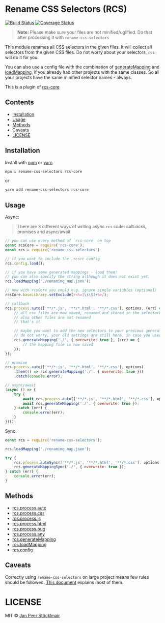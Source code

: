 # Rename CSS Selectors (RCS)

[![Build Status](https://travis-ci.org/JPeer264/node-rename-css-selectors.svg?branch=master)](https://travis-ci.org/JPeer264/node-rename-css-selectors)
[![Coverage Status](https://coveralls.io/repos/github/JPeer264/node-rename-css-selectors/badge.svg?branch=master)](https://coveralls.io/github/JPeer264/node-rename-css-selectors?branch=master)

> **Note:** Please make sure your files are not minified/uglified. Do that after processing it with `rename-css-selectors`

This module renames all CSS selectors in the given files. It will collect all selectors from the given CSS files. Do not worry about your selectors, `rcs` will do it for you.

You can also use a config file with the combination of [generateMapping](#generateMapping) and [loadMapping](#loadMapping), if you already had other projects with the same classes. So all your projects have the same minified selector names - always.

This is a plugin of [rcs-core](https://github.com/JPeer264/node-rcs-core)

## Contents

- [Installation](#installation)
- [Usage](#usage)
- [Methods](#methods)
- [Caveats](#caveats)
- [LICENSE](#license)

## Installation

Install with [npm](https://docs.npmjs.com/cli/install) or [yarn](https://yarnpkg.com/en/docs/install)

```sh
npm i rename-css-selectors rcs-core
```
or
```sh
yarn add rename-css-selectors rcs-core
```

## Usage

Async:

> There are 3 different ways of writing async `rcs` code: callbacks, promises and async/await

```js
// you can use every method of `rcs-core` on top
const rcsCore = require('rcs-core');
const rcs = require('rename-css-selectors')

// if you want to include the .rcsrc config
rcs.config.load();

// if you have some generated mappings - load them!
// you can also specify the string although it does not exist yet.
rcs.loadMapping('./renaming_map.json');

// now with rcsCore you could e.g. ignore single variables (optional)
rcsCore.baseLibrary.setExclude(/<%=[\s\S]+%>/);

// callback
rcs.process.auto(['**/*.js', '**/*.html', '**/*.css'], options, (err) => {
    // all css files are now saved, renamed and stored in the selectorLibrary
    // also other files are not renamed
    // that's it

    // maybe you want to add the new selectors to your previous generated mappings
    // do not worry, your old settings are still here, in case you used `loadMapping`
    rcs.generateMapping('./', { overwrite: true }, (err) => {
        // the mapping file is now saved
    });
});

// promise
rcs.process.auto(['**/*.js', '**/*.html', '**/*.css'], options)
    .then(() => rcs.generateMapping('./', { overwrite: true }))
    .catch(console.error);

// async/await
(async () => {
    try {
        await rcs.process.auto(['**/*.js', '**/*.html', '**/*.css'], options);
        await rcs.generateMapping('./', { overwrite: true });
    } catch (err) {
        console.error(err);
    }
})();
```

Sync:

```js
const rcs = require('rename-css-selectors');

rcs.loadMapping('./renaming_map.json');

try {
    rcs.process.autoSync(['**/*.js', '**/*.html', '**/*.css'], options);
    rcs.generateMappingSync('./', { overwrite: true });
} catch (err) {
    console.error(err);
}
```

## Methods

- [rcs.process.auto](docs/api/processAuto.md)
- [rcs.process.css](docs/api/processCss.md)
- [rcs.process.js](docs/api/processJs.md)
- [rcs.process.html](docs/api/processHtml.md)
- [rcs.process.pug](docs/api/processPug.md)
- [rcs.process.any](docs/api/processAny.md)
- [rcs.generateMapping](docs/api/generateMapping.md)
- [rcs.loadMapping](docs/api/loadMapping.md)
- [rcs.config](docs/api/config.md)

## Caveats

Correctly using `rename-css-selectors` on large project means few rules should be followed.
[This document](docs/caveats.md) explains most of them.

# LICENSE

MIT © [Jan Peer Stöcklmair](https://www.jpeer.at)
